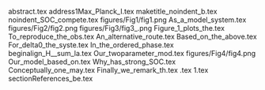 abstract.tex
address1Max_Planck_I.tex
maketitle_noindent_b.tex
noindent_SOC_compete.tex
figures/Fig1/fig1.png
As_a_model_system.tex
figures/Fig2/fig2.png
figures/Fig3/fig3_.png
Figure_1_plots_the.tex
To_reproduce_the_obs.tex
An_alternative_route.tex
Based_on_the_above.tex
For_delta0_the_syste.tex
In_the_ordered_phase.tex
beginalign_H__sum_la.tex
Our_twoparameter_mod.tex
figures/Fig4/fig4.png
Our_model_based_on.tex
Why_has_strong_SOC.tex
Conceptually_one_may.tex
Finally_we_remark_th.tex
.tex
1.tex
sectionReferences_be.tex

